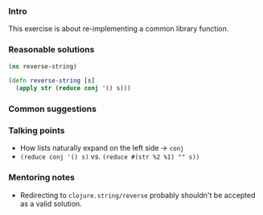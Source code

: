 ### Intro

This exercise is about re-implementing a common library function.

### Reasonable solutions

```clojure
(ns reverse-string)

(defn reverse-string [s]
  (apply str (reduce conj '() s)))
```

### Common suggestions

### Talking points
- How lists naturally expand on the left side -> `conj`
- `(reduce conj '() s)` vs. `(reduce #(str %2 %1) "" s))`

### Mentoring notes
- Redirecting to `clojure.string/reverse` probably shouldn't be accepted as a
  valid solution.
